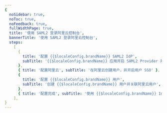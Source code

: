 ```yaml
---
{
  noSidebar: true,
  noToc: true,
  noFeedback: true,
  fullWidthPage: true,
  title: '使用 SAML2 登录阿里云控制台',
  bannerTitle: '使用 SAML2 登录阿里云控制台',
  steps:
    [
      {
        title: '配置 {{$localeConfig.brandName}} SAML2 IdP',
        subTitle: '{{$localeConfig.brandName}} 应用开启 SAML2 Provider 并配置',
      },
      { title: '配置阿里云', subTitle: '在阿里云创建用户，并开启用户 SSO' },
      {
        title: '配置 {{$localeConfig.brandName}} 用户',
        subTitle: '创建 {{$localeConfig.brandName}} 用户并关联阿里云用户',
      },
      { title: '配置完成', subTitle: '使用 {{$localeConfig.brandName}} IdP 登录阿里云' },
    ],
}
---
```


<IntegrationDetail/>

